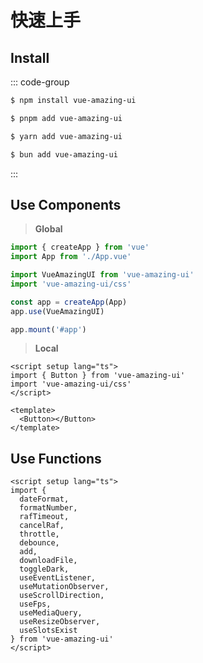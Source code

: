 # 快速上手

<BackTop />
<Watermark fullscreen content="Vue Amazing UI" />

## Install

::: code-group

```sh [npm]
$ npm install vue-amazing-ui
```

```sh [pnpm]
$ pnpm add vue-amazing-ui
```

```sh [yarn]
$ yarn add vue-amazing-ui
```

```sh [bun]
$ bun add vue-amazing-ui
```

:::

## Use Components

> **Global**

```ts
import { createApp } from 'vue'
import App from './App.vue'

import VueAmazingUI from 'vue-amazing-ui'
import 'vue-amazing-ui/css'

const app = createApp(App)
app.use(VueAmazingUI)

app.mount('#app')
```

> **Local**

```vue
<script setup lang="ts">
import { Button } from 'vue-amazing-ui'
import 'vue-amazing-ui/css'
</script>

<template>
  <Button></Button>
</template>
```

## Use Functions

```vue
<script setup lang="ts">
import {
  dateFormat,
  formatNumber,
  rafTimeout,
  cancelRaf,
  throttle,
  debounce,
  add,
  downloadFile,
  toggleDark,
  useEventListener,
  useMutationObserver,
  useScrollDirection,
  useFps,
  useMediaQuery,
  useResizeObserver,
  useSlotsExist
} from 'vue-amazing-ui'
</script>
```

